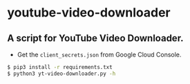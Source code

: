 # youtube-video-downloader

## A script for YouTube Video Downloader.

- Get the <code>client_secrets.json</code> from Google Cloud Console.

```bash
$ pip3 install -r requirements.txt
$ python3 yt-video-downloader.py -h
```


